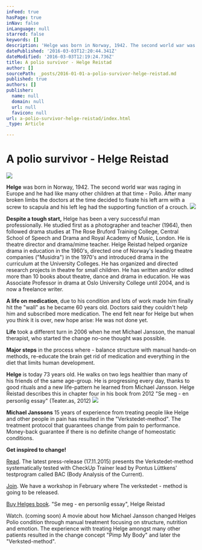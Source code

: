 ```yaml
---
inFeed: true
hasPage: true
inNav: false
inLanguage: null
starred: false
keywords: []
description: 'Helge was born in Norway, 1942. The second world war was raging in Europe and he had like many other children at that time - Polio. After many broken limbs the doctors at the time decided to fixate his left arm with a screw to scapula and his left leg had the supporting function of a crouch.'
datePublished: '2016-03-03T12:20:44.341Z'
dateModified: '2016-03-03T12:19:24.736Z'
title: A polio survivor - Helge Reistad
author: []
sourcePath: _posts/2016-01-01-a-polio-survivor-helge-reistad.md
published: true
authors: []
publisher:
  name: null
  domain: null
  url: null
  favicon: null
url: a-polio-survivor-helge-reistad/index.html
_type: Article

---
```

# A polio survivor - Helge Reistad
![](https://the-grid-user-content.s3-us-west-2.amazonaws.com/9bf0449b-72e6-43f4-a2e1-bb6e8fd094ee.jpg)

**Helge** was born in Norway, 1942\. The second world war was raging in Europe and he had like many other children at that time - Polio. After many broken limbs the doctors at the time decided to fixate his left arm with a screw to scapula and his left leg had the supporting function of a crouch.
![](https://the-grid-user-content.s3-us-west-2.amazonaws.com/0fa1dd14-e531-4367-8e51-12c38afd6981.jpg)

**Despite a tough start,** Helge has been a very successful man professionally. He studied first as a photographer and teacher (1964), then followed drama studies at The Rose Bruford Training College, Central School of Speech and Drama and Royal Academy of Music, London. He is theatre director and drama/mime teacher. Helge Reistad helped organize drama in education in the 1960's, directed one of Norway's leading theatre companies ("Musidra") in the 1970's and introduced drama in the curriculum at the University Colleges. He has organized and directed research projects in theatre for small children. He has written and/or edited more than 10 books about theatre, dance and drama in education. He was Associate Professor in drama at Oslo University College until 2004, and is now a freelance writer.

**A life on medication**, due to his condition and lots of work made him finally hit the "wall" as he became 60 years old. Doctors said they couldn't help him and subscribed more medication. The end felt near for Helge but when you think it is over, new hope arise: He was not done yet.

**Life** took a different turn in 2006 when he met Michael Jansson, the manual therapist, who started the change no-one thought was possible.

**Major steps** in the process where - balance structure with manual hands-on methods, re-educate the brain get rid of medication and everything in the diet that limits human development.

**Helge** is today 73 years old. He walks on two legs healthier than many of his friends of the same age-group. He is progressing every day, thanks to good rituals and a new life-pattern he learned from Michael Jansson. Helge Reistad describes this in chapter four in his book from 2012 "Se meg - en personlig essay" (Teater.as, 2012)
![](https://the-grid-user-content.s3-us-west-2.amazonaws.com/a9371cf8-9be9-4ba7-98a2-06ac167a377c.jpg)

**Michael Janssons** 15 years of experience from treating people like Helge and other people in pain has resulted in the "Verkstedet-method". The treatment protocol that guarantees change from pain to performance. Money-back guarantee if there is no definite change of homeostatic conditions.

**Get inspired to change!**

[Read][0]. The latest press-release (17.11.2015) presents the Verkstedet-method systematically tested with CheckUp Trainer lead by Pontus Lüttkens' testprogram called BAC (Body Analysis of the Current).

[Join][1]. We have a workshop in February where The verkstedet - method is going to be released.

[Buy Helges book][2]. "Se meg - en personlig essay", Helge Reistad

Watch. (coming soon) A movie about how Michael Jansson changed Helges Polio condition through manual treatment focusing on structure, nutrition and emotion. The experience with treating Helge amongst many other patients resulted in the change concept "Pimp My Body" and later the "Verksted-method".

[0]: http://www.verkstedet.org/pressrelease-17112015/
[1]: https://podio.com/webforms/14412579/965903
[2]: http://www.teater.as/